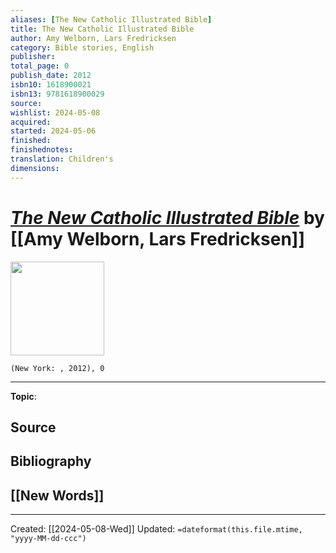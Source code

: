 ```yaml
---
aliases: [The New Catholic Illustrated Bible]
title: The New Catholic Illustrated Bible
author: Amy Welborn, Lars Fredricksen
category: Bible stories, English
publisher: 
total_page: 0
publish_date: 2012
isbn10: 1618900021
isbn13: 9781618900029
source: 
wishlist: 2024-05-08
acquired: 
started: 2024-05-06
finished: 
finishednotes: 
translation: Children's
dimensions:
---
```

# *[The New Catholic Illustrated Bible]()* by [[Amy Welborn, Lars Fredricksen]]

<img src="http://books.google.com/books/content?id=4V1TLwEACAAJ&printsec=frontcover&img=1&zoom=1&source=gbs_api" width=150>

`(New York: , 2012), 0`



--- 
**Topic**: 

**Source**
- 

**Bibliography**
- 
 
**[[New Words]]**
- 

---
Created: [[2024-05-08-Wed]]
Updated: `=dateformat(this.file.mtime, "yyyy-MM-dd-ccc")`
